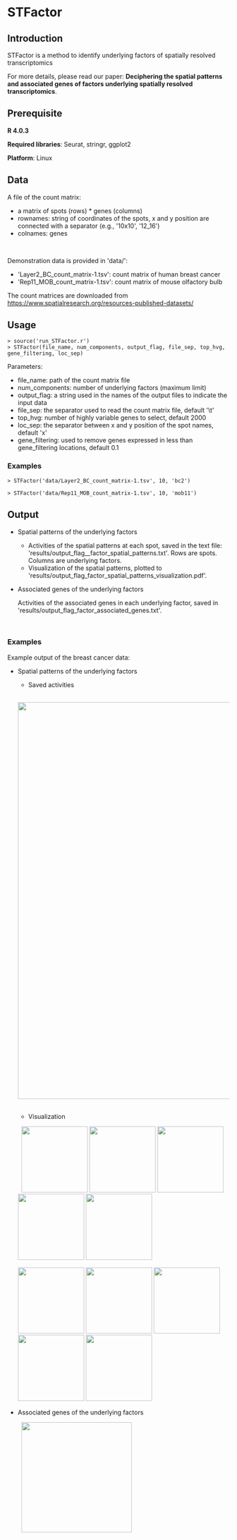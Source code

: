 # STFactor



## Introduction

STFactor is a method to identify underlying factors of spatially resolved transcriptomics

For more details, please read our paper: **Deciphering the spatial patterns and associated genes of factors underlying spatially resolved transcriptomics**.


## Prerequisite
**R 4.0.3**

**Required libraries**: Seurat, stringr, ggplot2

**Platform**: Linux


## Data

A file of the count matrix:

  - a matrix of spots (rows) * genes (columns)
  - rownames: string of coordinates of the spots, x and y position are connected with a separator (e.g., '10x10', '12_16')
  - colnames: genes


&nbsp;

Demonstration data is provided in 'data/':

  - 'Layer2_BC_count_matrix-1.tsv': count matrix of human breast cancer
  - 'Rep11_MOB_count_matrix-1.tsv': count matrix of mouse olfactory bulb

The count matrices are downloaded from https://www.spatialresearch.org/resources-published-datasets/


## Usage

```
> source('run_STFactor.r')
> STFactor(file_name, num_components, output_flag, file_sep, top_hvg, gene_filtering, loc_sep)
```

Parameters:
  - file_name: path of the count matrix file
  - num_components: number of underlying factors (maximum limit)
  - output_flag: a string used in the names of the output files to indicate the input data
  - file_sep: the separator used to read the count matrix file, default '\t'
  - top_hvg: number of highly variable genes to select, default 2000
  - loc_sep: the separator between x and y position of the spot names, default 'x'
  - gene_filtering: used to remove genes expressed in less than gene_filtering locations, default 0.1


### Examples

```
> STFactor('data/Layer2_BC_count_matrix-1.tsv', 10, 'bc2')
```

```
> STFactor('data/Rep11_MOB_count_matrix-1.tsv', 10, 'mob11')
```

## Output

  - Spatial patterns of the underlying factors
    - Activities of the spatial patterns at each spot, saved in the text file: 'results/output_flag__factor_spatial_patterns.txt'. Rows are spots. Columns are underlying factors.
    - Visualization of the spatial patterns, plotted to 'results/output_flag_factor_spatial_patterns_visualization.pdf'.

  - Associated genes of the underlying factors

      Activities of the associated genes in each underlying factor, saved in 'results/output_flag_factor_associated_genes.txt'.

&nbsp;
### Examples

Example output of the breast cancer data:

  - Spatial patterns of the underlying factors
    - Saved activities
    
    &nbsp;
    <img src = "https://user-images.githubusercontent.com/57746198/176135276-a6ede201-e4bb-4322-9978-c7323a349e98.png" width = 900>
    &nbsp;
    
    
    - Visualization
    
    &nbsp;
    <img src = "https://user-images.githubusercontent.com/57746198/176137397-68d1be15-0eb0-465d-a6e6-99347986743c.png" width = 150>
    <img src = "https://user-images.githubusercontent.com/57746198/176137563-b7d2c263-9639-46c0-bec3-92ed9915213d.png" width = 150>
    <img src = "https://user-images.githubusercontent.com/57746198/176137635-8e245d8c-685d-4aa2-b9bf-a4656e06ae65.png" width = 150>
    <img src = "https://user-images.githubusercontent.com/57746198/176137769-daebfe80-6d7d-46f2-8836-877f912f7117.png" width = 150>
    <img src = "https://user-images.githubusercontent.com/57746198/176137836-c0ed4af2-5ab4-42c4-9648-118f72d12847.png" width = 150>
    
    <img src = "https://user-images.githubusercontent.com/57746198/176137885-1c6a8f13-bca1-4a51-9539-f12d54818544.png" width = 150>
    <img src = "https://user-images.githubusercontent.com/57746198/176137952-a4d22bfe-edbe-48f9-b959-29f57d2306b0.png" width = 150>
    <img src = "https://user-images.githubusercontent.com/57746198/176138014-91a5f259-2e07-4bdc-8c3a-a7da82b0133d.png" width = 150>
    <img src = "https://user-images.githubusercontent.com/57746198/176138079-f6c31f6c-ccaa-4d1f-80f3-62fed7885284.png" width = 150>
    <img src = "https://user-images.githubusercontent.com/57746198/176138145-d36b63d0-74a9-4ddb-b5dd-653f13cff00b.png" width = 150>
    &nbsp;
    

  - Associated genes of the underlying factors

    &nbsp;
    <img src = "https://user-images.githubusercontent.com/57746198/176133810-074c0469-968a-45d6-86ee-33a5efc02f3c.png" width = 250>
    &nbsp;
